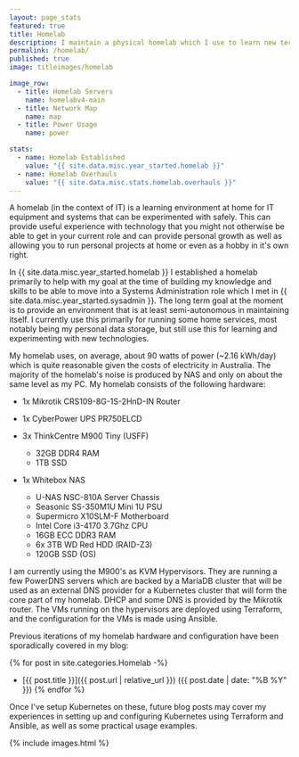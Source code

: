 ```yaml
---
layout: page_stats
featured: true
title: Homelab
description: I maintain a physical homelab which I use to learn new technology.
permalink: /homelab/
published: true
image: titleimages/homelab

image_row:
  - title: Homelab Servers
    name: homelabv4-main
  - title: Network Map
    name: map
  - title: Power Usage
    name: power

stats:
  - name: Homelab Established
    value: "{{ site.data.misc.year_started.homelab }}"
  - name: Homelab Overhauls
    value: "{{ site.data.misc.stats.homelab.overhauls }}"
---
```


A homelab (in the context of IT) is a learning environment at home for IT equipment and systems that can be experimented with safely. This can provide useful experience with technology that you might not otherwise be able to get in your current role and can provide personal growth as well as allowing you to run personal projects at home or even as a hobby in it's own right.

In {{ site.data.misc.year_started.homelab }} I established a homelab primarily to help with my goal at the time of building my knowledge and skills to be able to move into a Systems Administration role which I met in {{ site.data.misc.year_started.sysadmin }}. The long term goal at the moment is to provide an environment that is at least semi-autonomous in maintaining itself. I currently use this primarily for running some home services, most notably being my personal data storage, but still use this for learning and experimenting with new technologies.

My homelab uses, on average, about 90 watts of power (~2.16 kWh/day) which is quite reasonable given the costs of electricity in Australia. The majority of the homelab's noise is produced by NAS and only on about the same level as my PC. My homelab consists of the following hardware:

* 1x Mikrotik CRS109-8G-1S-2HnD-IN Router

* 1x CyberPower UPS PR750ELCD

* 3x ThinkCentre M900 Tiny (USFF)
  * 32GB DDR4 RAM
  * 1TB SSD

* 1x Whitebox NAS
  * U-NAS NSC-810A Server Chassis
  * Seasonic SS-350M1U Mini 1U PSU
  * Supermicro X10SLM-F Motherboard
  * Intel Core i3-4170 3.7Ghz CPU
  * 16GB ECC DDR3 RAM
  * 6x 3TB WD Red HDD (RAID-Z3)
  * 120GB SSD (OS)

I am currently using the M900's as KVM Hypervisors. They are running a few PowerDNS servers which are backed by a MariaDB cluster that will be used as an external DNS provider for a Kubernetes cluster that will form the core part of my homelab. DHCP and some DNS is provided by the Mikrotik router. The VMs running on the hypervisors are deployed using Terraform, and the configuration for the VMs is made using Ansible.

Previous iterations of my homelab hardware and configuration have been sporadically covered in my blog:

{% for post in site.categories.Homelab -%}
* [{{ post.title }}]({{ post.url | relative_url }}) ({{ post.date | date: "%B %Y" }})
{% endfor %}

Once I've setup Kubernetes on these, future blog posts may cover my experiences in setting up and configuring Kubernetes using Terraform and Ansible, as well as some practical usage examples.

{% include images.html %}
